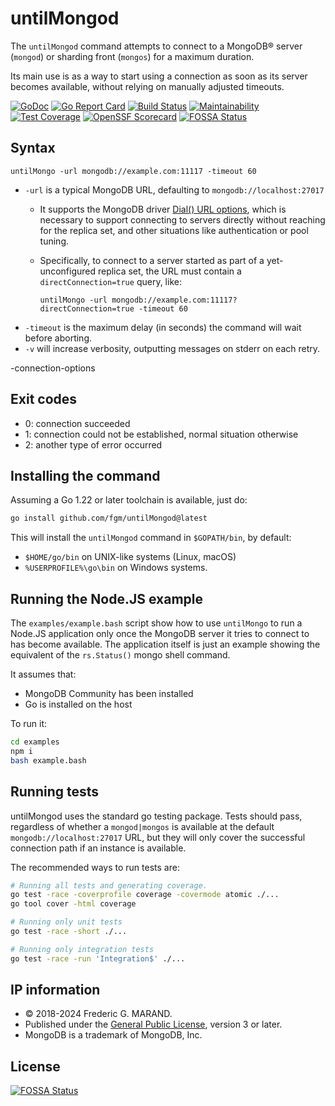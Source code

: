 # untilMongod

The `untilMongod` command attempts to connect to a MongoDB® server (`mongod`) or 
sharding front (`mongos`) for a maximum duration.

Its main use is as a way to start using a connection as soon as its server 
becomes available, without relying on manually adjusted timeouts.

[![GoDoc](https://godoc.org/github.com/fgm/untilMongod?status.svg)](https://godoc.org/github.com/fgm/untilMongod)
[![Go Report Card](https://goreportcard.com/badge/github.com/fgm/untilMongod)](https://goreportcard.com/report/github.com/fgm/untilMongod)
[![Build Status](https://app.travis-ci.com/fgm/untilMongod.svg?branch=main)](https://app.travis-ci.com/fgm/untilMongod)
[![Maintainability](https://api.codeclimate.com/v1/badges/84de4f16f20af011cee0/maintainability)](https://codeclimate.com/github/fgm/untilMongod/maintainability)
[![Test Coverage](https://api.codeclimate.com/v1/badges/84de4f16f20af011cee0/test_coverage)](https://codeclimate.com/github/fgm/untilMongod/test_coverage)
[![OpenSSF Scorecard](https://api.securityscorecards.dev/projects/github.com/fgm/untilMongod/badge)](https://securityscorecards.dev/viewer/?uri=github.com/fgm/untilMongod)
[![FOSSA Status](https://app.fossa.com/api/projects/git%2Bgithub.com%2Ffgm%2FuntilMongod.svg?type=small)](https://app.fossa.com/projects/git%2Bgithub.com%2Ffgm%2FuntilMongod?ref=badge_small)

## Syntax

    untilMongo -url mongodb://example.com:11117 -timeout 60
    
* `-url` is a typical MongoDB URL, defaulting to `mongodb://localhost:27017`
  * It supports the MongoDB driver [Dial() URL options], which is necessary to support connecting to servers 
    directly without
    reaching for the replica set, and other situations like authentication or pool tuning. 
   * Specifically, to connect to a server started as part of a yet-unconfigured replica set, the URL must contain a
     `directConnection=true` query, like:
        
         untilMongo -url mongodb://example.com:11117?directConnection=true -timeout 60
* `-timeout` is the maximum delay (in seconds) the command will wait before aborting.
* `-v` will increase verbosity, outputting messages on stderr on each retry.

[Dial() URL options]: https://www.mongodb.com/docs/drivers/go/current/fundamentals/connection/#std-label-golang
-connection-options


## Exit codes

* 0: connection succeeded
* 1: connection could not be established, normal situation otherwise
* 2: another type of error occurred


## Installing the command

Assuming a Go 1.22 or later toolchain is available, just do:

```bash
go install github.com/fgm/untilMongod@latest
```

This will install the `untilMongod` command in `$GOPATH/bin`, by default:

* `$HOME/go/bin` on UNIX-like systems (Linux, macOS) 
* `%USERPROFILE%\go\bin` on Windows systems.


## Running the Node.JS example

The `examples/example.bash` script show how to use `untilMongo` to run a Node.JS 
application only once the MongoDB server it tries to connect to has become 
available. The application itself is just an example showing the equivalent of
the `rs.Status()` mongo shell command.

It assumes that:

- MongoDB Community has been installed
- Go is installed on the host

To run it:

```bash
cd examples
npm i
bash example.bash
``` 


## Running tests

untilMongod uses the standard go testing package. 
Tests should pass, regardless of whether a `mongod|mongos` is available at the default `mongodb://localhost:27017` URL, 
but they will only cover the successful connection path if an instance is available.

The recommended ways to run tests are:

```bash
# Running all tests and generating coverage.
go test -race -coverprofile coverage -covermode atomic ./...
go tool cover -html coverage

# Running only unit tests
go test -race -short ./...

# Running only integration tests
go test -race -run 'Integration$' ./...
```


## IP information

* © 2018-2024 Frederic G. MARAND.
* Published under the [General Public License](LICENSE), version 3 or later.
* MongoDB is a trademark of MongoDB, Inc.


## License
[![FOSSA Status](https://app.fossa.io/api/projects/git%2Bgithub.com%2Ffgm%2FuntilMongod.svg?type=large)](https://app.fossa.io/projects/git%2Bgithub.com%2Ffgm%2FuntilMongod?ref=badge_large)
